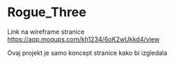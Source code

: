 # Rogue_Three
Link na wireframe stranice
https://app.moqups.com/kh1234/6oK2wUkkd4/view

Ovaj projekt je samo koncept stranice kako bi izgledala
